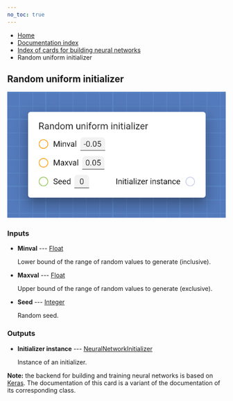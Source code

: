 ```yaml
---
no_toc: true
---
```


<ul class="breadcrumb">
    <li><a href="">Home</a></li>
    <li><a href="documentation">Documentation index</a></li>
    <li><a href="neural-network-cards/">Index of cards for building neural networks</a></li>
    <li>Random uniform initializer</li>
</ul>

## Random uniform initializer



!["Random uniform initializer" card](assets/img/neural-network-cards/initializer_RandomUniform.png)


### Inputs


* **Minval** --- [Float](types/Float)

  Lower bound of the range of random values to generate (inclusive).

* **Maxval** --- [Float](types/Float)

  Upper bound of the range of random values to generate (exclusive).

* **Seed** --- [Integer](types/Integer)

  Random seed.





### Outputs


* **Initializer instance** --- [NeuralNetworkInitializer](types/NeuralNetworkInitializer)

  Instance of an initializer.






**Note:** the backend for building and training neural networks is based on [Keras](https://keras.io/). The documentation of this card is a variant of the documentation of its corresponding class.